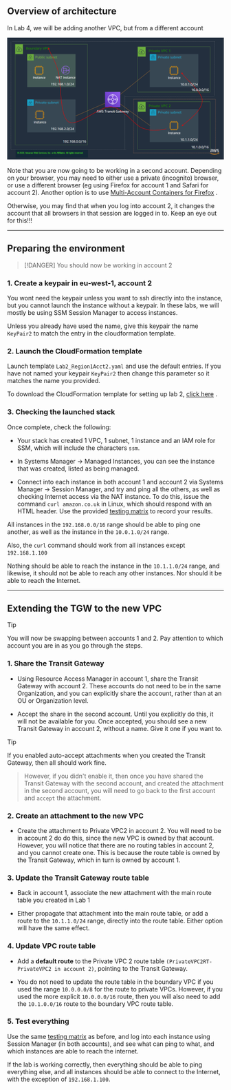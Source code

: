 ## Overview of architecture

In Lab 4, we will be adding another VPC, but from a different account

![Lab4 Architecture](img/lab4.png)


Note that you are now going to be working in a second account. Depending on your browser, you may need to either use a private (incognito) browser, or use a different browser (eg using Firefox for account 1 and Safari for account 2). Another option is to use [Multi-Account Containers for Firefox](https://github.com/mozilla/multi-account-containers#readme) . 

Otherwise, you may find that when you log into account 2, it changes the account that all browsers in that session are logged in to. Keep an eye out for this!!!

---

## Preparing the environment

> [!DANGER]
> You should now be working in account 2

### 1. Create a keypair in eu-west-1, account 2

You wont need the keypair unless you want to ssh directly into the instance, but you cannot launch the instance without a keypair. In these labs, we will mostly be using SSM Session Manager to access instances.

Unless you already have used the name, give this keypair the name `KeyPair2` to match the entry in the cloudformation template.

### 2. Launch the CloudFormation template

Launch template `Lab2_Region1Acct2.yaml` and use the default entries. If you have not named your keypair `KeyPair2` then change this parameter so it matches the name you provided.

To download the CloudFormation template for setting up lab 2, [click here](https://d2x18vu72ugj64.cloudfront.net/Lab2_Region1Acct2.yaml) .

### 3. Checking the launched stack

Once complete, check the following:

* Your stack has created 1 VPC, 1 subnet, 1 instance and an IAM role for SSM, which will include the characters `ssm`.

* In Systems Manager -> Managed Instances, you can see the instance that was created, listed as being managed.

* Connect into each instance in both account 1 and account 2 via Systems Manager -> Session Manager, and try and ping all the others, as well as checking Internet access via the NAT instance. To do this, issue the command `curl amazon.co.uk` in Linux, which should respond with an HTML header. Use the provided [testing matrix](https://www.networking-workshop.com/#/testingmatrix) to record your results.

All instances in the `192.168.0.0/16` range should be able to ping one another, as well as the instance in the `10.0.1.0/24` range.

Also, the `curl` command should work from all instances except `192.168.1.100` 

Nothing should be able to reach the instance in the `10.1.1.0/24` range, and likewise, it should not be able to reach any other instances. Nor should it be able to reach the Internet.

---

## Extending the TGW to the new VPC

> [!TIP]
> You will now be swapping between accounts 1 and 2. Pay attention to which account you are in as you go through the steps. 

### 1. Share the Transit Gateway

* Using Resource Access Manager in account 1, share the Transit Gateway with account 2. These accounts do not need to be in the same Organization, and you can explicitly share the account, rather than at an OU or Organization level.

* Accept the share in the second account. Until you explicitly do this, it will not be available for you. Once accepted, you should see a new Transit Gateway in account 2, without a name. Give it one if you want to.

> [!TIP]
> If you enabled auto-accept attachments when you created the Transit Gateway, then all should work fine. 

> However, if you didn't enable it, then once you have shared the Transit Gateway with the second account, and created the attachment in the second account, you will need to go back to the first account and `accept` the attachment.

### 2. Create an attachment to the new VPC

* Create the attachment to Private VPC2 in account 2. You will need to be in account 2 do do this, since the new VPC is owned by that account. However, you will notice that there are no routing tables in account 2, and you cannot create one. This is because the route table is owned by the Transit Gateway, which in turn is owned by account 1.

### 3. Update the Transit Gateway route table

* Back in account 1, associate the new attachment with the main route table you created in Lab 1

* Either propagate that attachment into the main route table, or add a route to the `10.1.1.0/24` range, directly into the route table. Either option will have the same effect.

### 4. Update VPC route table

* Add a **default route** to the Private VPC 2 route table `(PrivateVPC2RT-PrivateVPC2 in account 2)`, pointing to the Transit Gateway. 

* You do not need to update the route table in the boundary VPC if you used the range `10.0.0.0/8` for the route to private VPCs. However, if you used the more explicit `10.0.0.0/16` route, then you will also need to add the `10.1.0.0/16` route to the boundary VPC route table.

### 5. Test everything

Use the same [testing matrix](https://www.networking-workshop.com/#/testingmatrix) as before, and log into each instance using Session Manager (in both accounts), and see what can ping to what, and which instances are able to reach the internet.

If the lab is working correctly, then everything should be able to ping everything else, and all instances should be able to connect to the Internet, with the exception of `192.168.1.100`.

